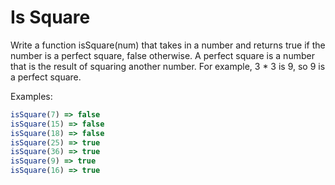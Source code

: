 # Is Square

Write a function isSquare(num) that takes in a number and returns true if the number is a perfect square, false otherwise.  A perfect square is a number that is the result of squaring another number.  For example, 3 * 3 is 9, so 9 is a perfect square.  

Examples:

```js
isSquare(7) => false
isSquare(15) => false
isSquare(18) => false
isSquare(25) => true
isSquare(36) => true
isSquare(9) => true
isSquare(16) => true
```